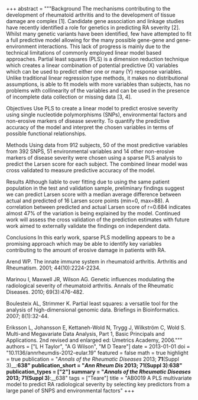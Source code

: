 +++
abstract = """Background The mechanisms contributing to the development of rheumatoid arthritis and to the development of tissue damage are complex [1]. Candidate gene association and linkage studies have recently identified a role for genetics in predicting RA severity [2]. Whilst many genetic variants have been identified, few have attempted to fit a full predictive model allowing for the many possible gene-gene and gene-environment interactions. This lack of progress is mainly due to the technical limitations of commonly employed linear model based approaches. Partial least squares (PLS) is a dimension reduction technique which creates a linear combination of potential predictive (X) variables which can be used to predict either one or many (Y) response variables. Unlike traditional linear regression type methods, it makes no distributional assumptions, is able to fit models with more variables than subjects, has no problems with collinearity of the variables and can be used in the presence of incomplete data collection or missing data [3, 4].

Objectives Use PLS to create a linear model to predict erosive severity using single nucleotide polymorphisms (SNPs), environmental factors and non-erosive markers of disease severity. To quantify the predictive accuracy of the model and interpret the chosen variables in terms of possible functional relationships.

Methods Using data from 912 subjects, 50 of the most predictive variables from 392 SNPS, 51 environmental variables and 14 other non-erosive markers of disease severity were chosen using a sparse PLS analysis to predict the Larsen score for each subject. The combined linear model was cross validated to measure predictive accuracy of the model.

Results Although liable to over fitting due to using the same patient population in the test and validation sample, preliminary findings suggest we can predict Larsen score with a median average difference between actual and predicted of 16 Larsen score points (min=0, max=88). A correlation between predicted and actual Larsen score of r=0.684 indicates almost 47% of the variation is being explained by the model. Continued work will assess the cross validation of the prediction estimates with future work aimed to externally validate the findings on independent data.

Conclusions In this early work, sparse PLS modelling appears to be a promising approach which may be able to identify key variables contributing to the amount of erosive damage in patients with RA.

Arend WP. The innate immune system in rheumatoid arthritis. Arthritis and Rheumatism. 2001; 44(10):2224-2234.

Marinou I, Maxwell JR, Wilson AG. Genetic influences modulating the radiological severity of rheumatoid arthritis. Annals of the Rheumatic Diseases. 2010; 69(3):476-482.

Boulesteix AL, Strimmer K. Partial least squares: a versatile tool for the analysis of high-dimensional genomic data. Briefings in Bioinformatics. 2007; 8(1):32-44.

Eriksson L, Johansson E, Kettaneh-Wold N, Trygg J, Wilkström C, Wold S. Multi-and Megavariate Data Analysis, Part 1, Basic Principals and Applications. 2nd revised and enlarged ed: Umetrics Academy, 2006."""
authors = ["L H Taylor", "A G Wilson", "M D Teare"]
date = 2013-01-01
doi = "10.1136/annrheumdis-2012-eular.19"
featured = false
math = true
highlight = true
publication = "*Annals of the Rheumatic Diseases* 2013; __71__(Suppl 3)__:__638"
publication_short = "*Ann Rheum Dis* 2013; __71__(Suppl 3)__:__638"
publication_types = ["2"]
summary = "*Annals of the Rheumatic Diseases* 2013; __71__(Suppl 3)__:__638"
tags = ["Teare"]
title = "AB0019 A PLS multivariate model to predict RA radiological severity by selecting key predictors from a large panel of SNPS and environmental factors"
+++

